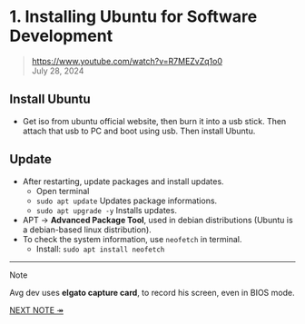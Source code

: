 # 1. Installing Ubuntu for Software Development

> https://www.youtube.com/watch?v=R7MEZvZq1o0  
> July 28, 2024  

## Install Ubuntu

+ Get iso from ubuntu official website, then burn it into a usb stick. Then attach that usb to PC and boot using usb. Then install Ubuntu.

## Update

+ After restarting, update packages and install updates.
	+ Open terminal
	+ `sudo apt update` Updates package informations.
	+ `sudo apt upgrade -y` Installs updates.
+ APT &rarr; **Advanced Package Tool**, used in debian distributions (Ubuntu is a debian-based linux distribution).
+ To check the system information, use `neofetch` in terminal.
	+ Install: `sudo apt install neofetch`

---
> [!NOTE]  
> Avg dev uses **elgato capture card**, to record his screen, even in BIOS mode.

[NEXT NOTE &Rarr;](./2_Setup_Dev_Env)


